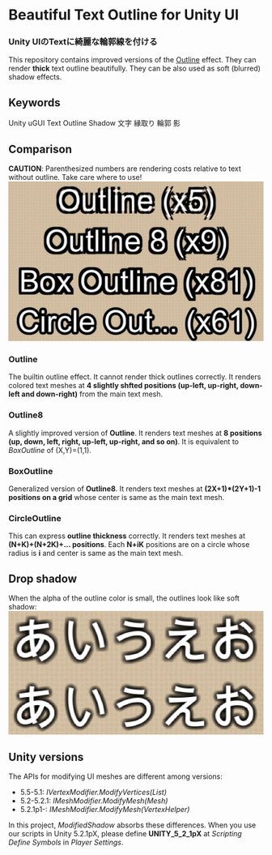 # Beautiful Text Outline for Unity UI
### Unity UIのTextに綺麗な輪郭線を付ける

This repository contains improved versions of the [Outline](http://docs.unity3d.com/Manual/script-Outline.html) effect. They can render **thick** text outline beautifully. They can be also used as soft (blurred) shadow effects.

## Keywords
Unity uGUI Text Outline Shadow 文字 縁取り 輪郭 影 

## Comparison
__CAUTION__: Parenthesized numbers are rendering costs relative to text without outline.
Take care where to use!
![Outline](Assets/VertexEffectsExamples/ScreenShots/Outline.png)
### Outline
The builtin outline effect. It cannot render thick outlines correctly.
It renders colored text meshes at **4 slightly shfted positions (up-left, up-right, down-left and down-right)** from the main text mesh.
### Outline8
A slightly improved version of **Outline**.
It renders text meshes at **8 positions (up, down, left, right, up-left, up-right, and so on)**.
It is equivalent to *BoxOutline* of (X,Y)=(1,1).
### BoxOutline
Generalized version of **Outline8**.
It renders text meshes at **(2X+1)*(2Y+1)-1 positions on a grid** whose center is same as the main text mesh.
### CircleOutline
This can express **outline thickness** correctly.
It renders text meshes at **(N+K)+(N+2K)+... positions**.
Each **N+iK** positions are on a circle whose radius is **i** and center is same as the main text mesh.

## Drop shadow
When the alpha of the outline color is small, the outlines look like soft shadow:
![DropShadow](Assets/VertexEffectsExamples/ScreenShots/DropShadow.png)

## Unity versions
The APIs for modifying UI meshes are different among versions:
* 5.5-5.1: *IVertexModifier.ModifyVertices(List<UIVertex>)*
* 5.2-5.2.1: *IMeshModifier.ModifyMesh(Mesh)*
* 5.2.1p1-: *IMeshModifier.ModifyMesh(VertexHelper)*

In this project, *ModifiedShadow* absorbs these differences.
When you use our scripts in Unity 5.2.1pX, please define **UNITY_5_2_1pX** at *Scripting Define Symbols* in *Player Settings*.
